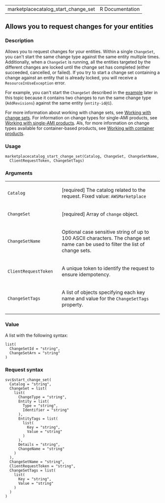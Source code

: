 <table style="width: 100%;">
<tbody>
<tr class="odd">
<td>marketplacecatalog_start_change_set</td>
<td style="text-align: right;">R Documentation</td>
</tr>
</tbody>
</table>

## Allows you to request changes for your entities

### Description

Allows you to request changes for your entities. Within a single
`ChangeSet`, you can't start the same change type against the same
entity multiple times. Additionally, when a `ChangeSet` is running, all
the entities targeted by the different changes are locked until the
change set has completed (either succeeded, cancelled, or failed). If
you try to start a change set containing a change against an entity that
is already locked, you will receive a `ResourceInUseException` error.

For example, you can't start the `ChangeSet` described in the
[example](https://docs.aws.amazon.com/marketplace-catalog/latest/api-reference/API_StartChangeSet.html#API_StartChangeSet_Examples)
later in this topic because it contains two changes to run the same
change type (`AddRevisions`) against the same entity (`⁠entity-id@1⁠`).

For more information about working with change sets, see [Working with
change
sets](https://docs.aws.amazon.com/marketplace-catalog/latest/api-reference/welcome.html#working-with-change-sets).
For information on change types for single-AMI products, see [Working
with single-AMI
products](https://docs.aws.amazon.com/marketplace-catalog/latest/api-reference/ami-products.html#working-with-single-AMI-products).
Als, for more information on change types available for container-based
products, see [Working with container
products](https://docs.aws.amazon.com/marketplace-catalog/latest/api-reference/container-products.html#working-with-container-products).

### Usage

    marketplacecatalog_start_change_set(Catalog, ChangeSet, ChangeSetName,
      ClientRequestToken, ChangeSetTags)

### Arguments

<table>
<colgroup>
<col style="width: 35%" />
<col style="width: 65%" />
</colgroup>
<tbody>
<tr class="odd">
<td><code
id="marketplacecatalog_start_change_set_:_Catalog">Catalog</code></td>
<td><p>[required] The catalog related to the request. Fixed value:
<code>AWSMarketplace</code></p></td>
</tr>
<tr class="even">
<td><code
id="marketplacecatalog_start_change_set_:_ChangeSet">ChangeSet</code></td>
<td><p>[required] Array of <code>change</code> object.</p></td>
</tr>
<tr class="odd">
<td><code
id="marketplacecatalog_start_change_set_:_ChangeSetName">ChangeSetName</code></td>
<td><p>Optional case sensitive string of up to 100 ASCII characters. The
change set name can be used to filter the list of change sets.</p></td>
</tr>
<tr class="even">
<td><code
id="marketplacecatalog_start_change_set_:_ClientRequestToken">ClientRequestToken</code></td>
<td><p>A unique token to identify the request to ensure
idempotency.</p></td>
</tr>
<tr class="odd">
<td><code
id="marketplacecatalog_start_change_set_:_ChangeSetTags">ChangeSetTags</code></td>
<td><p>A list of objects specifying each key name and value for the
<code>ChangeSetTags</code> property.</p></td>
</tr>
</tbody>
</table>

### Value

A list with the following syntax:

    list(
      ChangeSetId = "string",
      ChangeSetArn = "string"
    )

### Request syntax

    svc$start_change_set(
      Catalog = "string",
      ChangeSet = list(
        list(
          ChangeType = "string",
          Entity = list(
            Type = "string",
            Identifier = "string"
          ),
          EntityTags = list(
            list(
              Key = "string",
              Value = "string"
            )
          ),
          Details = "string",
          ChangeName = "string"
        )
      ),
      ChangeSetName = "string",
      ClientRequestToken = "string",
      ChangeSetTags = list(
        list(
          Key = "string",
          Value = "string"
        )
      )
    )
